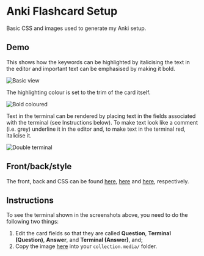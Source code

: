 # Anki Flashcard Setup

Basic CSS and images used to generate my Anki setup.

## Demo

This shows how the keywords can be highlighted by italicising the text in the editor and important text can be emphasised by making it bold. 

![Basic view](https://github.com/PuneetMatharu/AnkiSetup/blob/main/images/demo_basic.png)

The highlighting colour is set to the trim of the card itself.

![Bold coloured](https://github.com/PuneetMatharu/AnkiSetup/blob/main/images/demo_bold_coloured.png)

Text in the terminal can be rendered by placing text in the fields associated with the terminal (see Instructions below). To make text look like a comment (i.e. grey) underline it in the editor and, to make text in the terminal red, italicise it.

![Double terminal](https://github.com/PuneetMatharu/AnkiSetup/blob/main/images/demo_double_terminal.png)

## Front/back/style

The front, back and CSS can be found [here](light_mode_front.html), [here](light_mode_back.html) and [here](light_mode_style.css), respectively.

## Instructions

To see the terminal shown in the screenshots above, you need to do the following two things:
1. Edit the card fields so that they are called **Question**, **Terminal (Question)**, **Answer**, and **Terminal (Answer)**, and;
1. Copy the image [here](https://github.com/PuneetMatharu/AnkiSetup/tree/main/images/terminal-bar.png) into your `collection.media/` folder.

